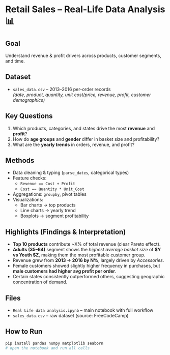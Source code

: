 # Retail Sales – Real-Life Data Analysis 📊

## Goal
Understand revenue & profit drivers across products, customer segments, and time.

## Dataset
- `sales_data.csv` – 2013–2016 per-order records  
  *(date, product, quantity, unit cost/price, revenue, profit, customer demographics)*

## Key Questions
1. Which products, categories, and states drive the most **revenue** and **profit**?  
2. How do **age groups** and **gender** differ in basket size and profitability?  
3. What are the **yearly trends** in orders, revenue, and profit?  

## Methods
- Data cleaning & typing (`parse_dates`, categorical types)  
- Feature checks:  
  - `Revenue == Cost + Profit`  
  - `Cost == Quantity * Unit_Cost`  
- Aggregations: `groupby`, pivot tables  
- Visualizations:  
  - Bar charts → top products  
  - Line charts → yearly trend  
  - Boxplots → segment profitability  

## Highlights (Findings & Interpretation)
- **Top 10 products** contribute ~X% of total revenue (clear Pareto effect).  
- **Adults (35–64)** segment shows the *highest average basket size* of **$Y vs Youth $Z**, making them the most profitable customer group.  
- Revenue grew from **2013 → 2016 by N%**, largely driven by *Accessories*.  
- Female customers showed slightly higher frequency in purchases, but **male customers had higher avg profit per order**.  
- Certain states consistently outperformed others, suggesting geographic concentration of demand.  

## Files
- `Real Life data analysis.ipynb` – main notebook with full workflow  
- `sales_data.csv` – raw dataset (source: FreeCodeCamp) 

## How to Run
```bash
pip install pandas numpy matplotlib seaborn
# open the notebook and run all cells 

